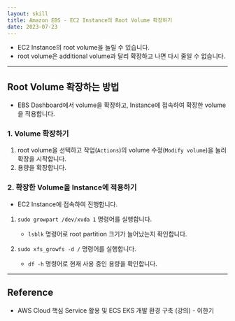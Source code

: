 ```yaml
---
layout: skill
title: Amazon EBS - EC2 Instance의 Root Volume 확장하기
date: 2023-07-23
---
```





- EC2 Instance의 root volume을 늘릴 수 있습니다.
- root volume은 additional volume과 달리 확장하고 나면 다시 줄일 수 없습니다.




---




## Root Volume 확장하는 방법

- EBS Dashboard에서 volume을 확장하고, Instance에 접속하여 확장한 volume을 적용합니다.


### 1. Volume 확장하기

1. root volume을 선택하고 작업(`Actions`)의 volume 수정(`Modify volume`)을 눌러 확장을 시작합니다.
2. 용량을 확장합니다.


### 2. 확장한 Volume을 Instance에 적용하기

- EC2 Instance에 접속하여 진행합니다.

1. `sudo growpart /dev/xvda 1` 명령어를 실행합니다.
    - `lsblk` 명령어로 root partition 크기가 늘어났는지 확인합니다.

3. `sudo xfs_growfs -d /` 명령어를 실행합니다.
    - `df -h` 명령어로 현재 사용 중인 용량을 확인합니다.




---




## Reference

- AWS Cloud 핵심 Service 활용 및 ECS EKS 개발 환경 구축 (강의) - 이한기
